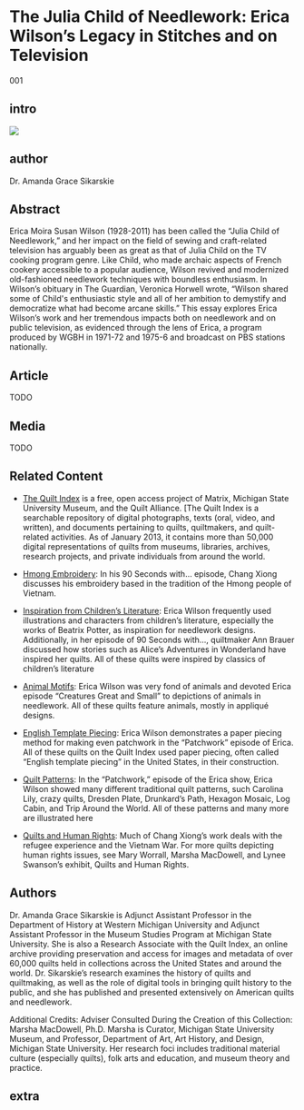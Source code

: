 # The Julia Child of Needlework: Erica Wilson’s Legacy in Stitches and on Television

001

## intro

<img src='https://s3.amazonaws.com/openvault.wgbh.org/collections/wpna/wpna-400x225.jpg' class='pull-left'/>

## author

Dr. Amanda Grace Sikarskie

## Abstract

Erica Moira Susan Wilson (1928-2011) has been called the “Julia Child of Needlework,” and her impact on the field of sewing and craft-related television has arguably been as great as that of Julia Child on the TV cooking program genre. Like Child, who made archaic aspects of French cookery accessible to a popular audience, Wilson revived and modernized old-fashioned needlework techniques with boundless enthusiasm. In Wilson’s obituary in The Guardian, Veronica Horwell wrote, “Wilson shared some of Child's enthusiastic style and all of her ambition to demystify and democratize what had become arcane skills.” This essay explores Erica Wilson’s work and her tremendous impacts both on needlework and on public television, as evidenced through the lens of Erica, a program produced by WGBH in 1971-72 and 1975-6 and broadcast on PBS stations nationally. 

## Article

TODO

## Media

TODO

## Related Content

- [The Quilt Index](http://www.quiltindex.org/) is a free, open access project of Matrix, Michigan State University Museum, and the Quilt Alliance. [The Quilt Index is a searchable repository of digital photographs, texts (oral, video, and written), and documents pertaining to quilts, quiltmakers, and quilt-related activities. As of January 2013, it contains more than 50,000 digital representations of quilts from museums, libraries, archives, research projects, and private individuals from around the world.

- [Hmong Embroidery](http://www.quiltindex.org/search_results.php?pattern_name=&quilter=&quilting_group=&quilt_id=&overall_loc=&city_made=&state_made=Any+State&province_made=&country_made=&period=Any&start_year=&end_year=&owner_name=&qproject=Any&collection=Any&predom_color=&): In his 90 Seconds with… episode, Chang Xiong discusses his embroidery based in the tradition of the Hmong people of Vietnam.

- [Inspiration from Children’s Literature](http://www.quiltindex.org/galleryFullRecord.php?kid=3-98-5F): Erica Wilson frequently used illustrations and characters from children’s literature, especially the works of Beatrix Potter, as inspiration for needlework designs. Additionally, in her episode of 90 Seconds with…, quiltmaker Ann Brauer discussed how stories such as Alice’s Adventures in Wonderland have inspired her quilts. All of these quilts were inspired by classics of children’s literature

- [Animal Motifs](http://www.quiltindex.org/galleryFullRecord.php?kid=3-98-5D): Erica Wilson was very fond of animals and devoted Erica episode “Creatures Great and Small” to depictions of animals in needlework. All of these quilts feature animals, mostly in appliqué designs.

- [English Template Piecing](http://www.quiltindex.org/search_results.php?sortby=ID+Number%28first-last%29&keywords=stuffed+work&search=go): Erica Wilson demonstrates a paper piecing method for making even patchwork in the “Patchwork” episode of Erica. All of these quilts on the Quilt Index used paper piecing, often called “English template piecing” in the United States, in their construction.

- [Quilt Patterns](http://www.quiltindex.org/browsepattern.php):  In the “Patchwork,” episode of the Erica show, Erica Wilson showed many different traditional quilt patterns, such Carolina Lily, crazy quilts, Dresden Plate, Drunkard’s Path, Hexagon Mosaic, Log Cabin, and Trip Around the World. All of these patterns and many more are illustrated here

- [Quilts and Human Rights](http://www.quiltindex.org/galleryFullRecord.php?kid=3-98-18): Much of Chang Xiong’s work deals with the refugee experience and the Vietnam War. For more quilts depicting human rights issues, see Mary Worrall, Marsha MacDowell, and Lynee Swanson’s exhibit, Quilts and Human Rights.

## Authors

Dr. Amanda Grace Sikarskie is Adjunct Assistant Professor in the Department of History at Western Michigan University and Adjunct Assistant Professor in the Museum Studies Program at Michigan State University. She is also a Research Associate with the Quilt Index, an online archive providing preservation and access for images and metadata of over 60,000 quilts held in collections across the United States and around the world. Dr. Sikarskie’s research examines the history of quilts and quiltmaking, as well as the role of digital tools in bringing quilt history to the public, and she has published and presented extensively on American quilts and needlework. 

Additional Credits: Adviser Consulted During the Creation of this Collection: Marsha MacDowell, Ph.D. Marsha is Curator, Michigan State University Museum, and Professor, Department of Art, Art History, and Design, Michigan State University. Her research foci includes traditional material culture (especially quilts), folk arts and education, and museum theory and practice. 

## extra